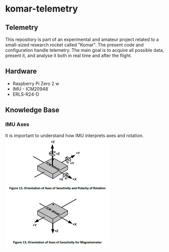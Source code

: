 # komar-telemetry

## Telemetry 
This repository is part of an experimental and amateur project related to a small-sized research rocket called "Komar". The present code and configuration handle telemetry. The main goal is to acquire all possible data, present it, and analyse it both in real time and after the flight.

## Hardware
- Raspberry Pi Zero 2 w
- IMU - ICM20948
- ERLS-R24-D

## Knowledge Base
### IMU Axes
It is important to understand how IMU interprets axes and rotation. </br>
<img title="ICM20948 axes"  src="/images/IMU-axis.png">
